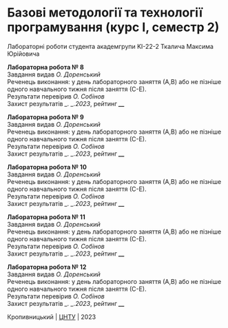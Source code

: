 ﻿# Базові методології та технології програмування (курс І, семестр 2)

Лабораторні роботи студента академгрупи KI-22-2 Ткалича Максима Юрійовича

<b>Лабораторна робота № 8</b><br>
Завдання видав <i>О. Доренський</i><br>
Реченець виконання: у день лабораторного заняття (А,В) або не пізніше одного навчального тижня після заняття (С-Е).<br>
Результати перевірив <i>O. Собінов</i><br>
Захист результатів <i> _. _.2023</i>, рейтинг <i><b>__</b></i> <br>

<b>Лабораторна робота № 9</b><br>
Завдання видав <i>О. Доренський</i><br>
Реченець виконання: у день лабораторного заняття (А,В) або не пізніше одного навчального тижня після заняття (С-Е).<br>
Результати перевірив <i>O. Собінов</i><br>
Захист результатів <i> _. _.2023</i>, рейтинг <i><b>__</b></i> <br>

<b>Лабораторна робота № 10</b><br>
Завдання видав <i>О. Доренський</i><br>
Реченець виконання: у день лабораторного заняття (А,В) або не пізніше одного навчального тижня після заняття (С-Е).<br>
Результати перевірив <i>O. Собінов</i><br>
Захист результатів <i> _. _.2023</i>, рейтинг <i><b>__</b></i> <br>

<b>Лабораторна робота № 11</b><br>
Завдання видав <i>О. Доренський</i><br>
Реченець виконання: у день лабораторного заняття (А,В) або не пізніше одного навчального тижня після заняття (С-Е).<br>
Результати перевірив <i>O. Собінов</i><br>
Захист результатів <i> _. _.2023</i>, рейтинг <i><b>__</b></i> <br>

<b>Лабораторна робота № 12</b><br>
Завдання видав <i>О. Доренський</i><br>
Реченець виконання: у день лабораторного заняття (А,В) або не пізніше одного навчального тижня після заняття (С-Е).<br>
Результати перевірив <i>O. Собінов</i><br>
Захист результатів <i> _. _.2023</i>, рейтинг <i><b>__</b></i> <br>

Кропивницький | <a href="http://www.kntu.kr.ua/">ЦНТУ</a> | 2023